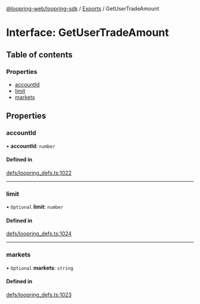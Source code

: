 [@loopring-web/loopring-sdk](../README.md) / [Exports](../modules.md) / GetUserTradeAmount

# Interface: GetUserTradeAmount

## Table of contents

### Properties

- [accountId](GetUserTradeAmount.md#accountid)
- [limit](GetUserTradeAmount.md#limit)
- [markets](GetUserTradeAmount.md#markets)

## Properties

### accountId

• **accountId**: `number`

#### Defined in

[defs/loopring_defs.ts:1022](https://github.com/Loopring/loopring_sdk/blob/b7df545/src/defs/loopring_defs.ts#L1022)

___

### limit

• `Optional` **limit**: `number`

#### Defined in

[defs/loopring_defs.ts:1024](https://github.com/Loopring/loopring_sdk/blob/b7df545/src/defs/loopring_defs.ts#L1024)

___

### markets

• `Optional` **markets**: `string`

#### Defined in

[defs/loopring_defs.ts:1023](https://github.com/Loopring/loopring_sdk/blob/b7df545/src/defs/loopring_defs.ts#L1023)

